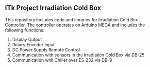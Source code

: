 ## ITk Project Irradiation Cold Box
This repository includes code and libraries for Irradiation Cold Box Controller. The controller operates on Arduino MEGA and includes the following functions:

1. Display Output
2. Rotary Encoder Input
3. DC Power Supply Remote Control
4. Communication with sensors in the Irradiation Cold Box via DB-25
5. Communication with Chiller over ES-232 via DB-9
